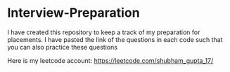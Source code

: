 # Interview-Preparation
I have created this repository to keep a track of my preparation for placements. I have pasted the link of the questions in each
code such that you can also practice these questions

Here is my leetcode account: https://leetcode.com/shubham_gupta_17/